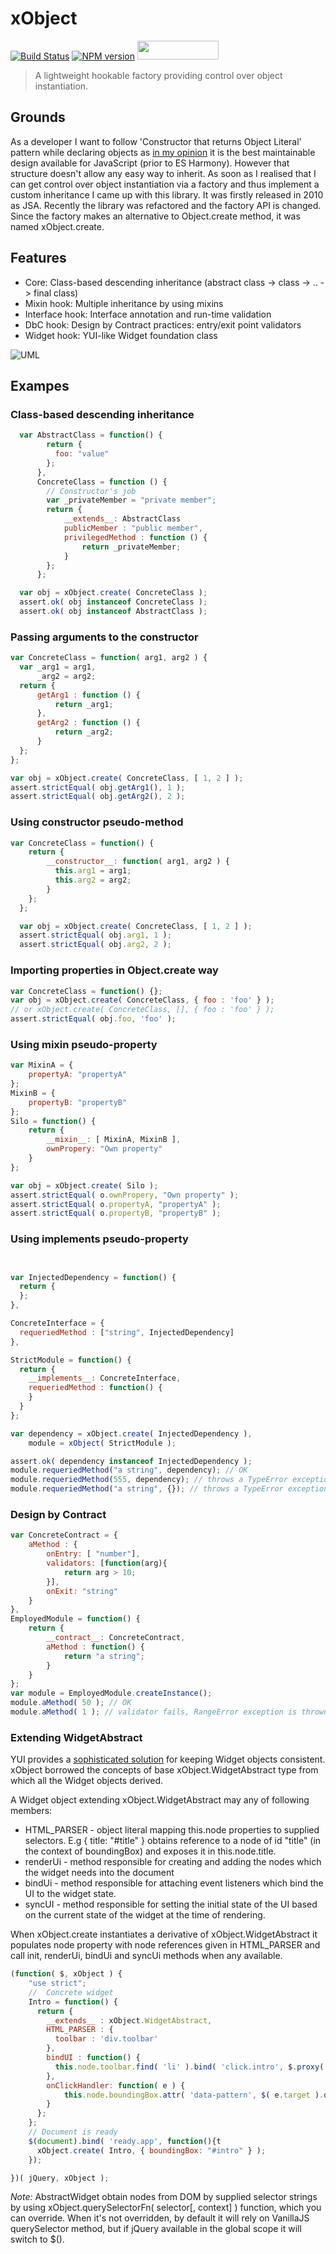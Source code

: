 # xObject
[![Build Status](https://travis-ci.org/dsheiko/xObject.png)](https://travis-ci.org/dsheiko/xObject)
[![NPM version](https://badge.fury.io/js/xobject.png)](http://badge.fury.io/js/xobject)
<img src="badge@2x.png" width="130" height="30">
> A lightweight hookable factory providing control over object instantiation.


## Grounds

As a developer I want to follow 'Constructor that returns Object Literal' pattern while declaring objects as
[in my opinion](http://dsheiko.com/weblog/js-application-design/) it is the best maintainable design available for JavaScript (prior to ES Harmony).
However that structure doesn't allow any easy way to inherit.  As soon as I realised that I can get control over object instantiation via a factory and thus implement a custom inheritance I came up with this library. It was firstly released in 2010 as JSA. Recently the library was refactored and the factory API is changed. Since the factory makes an alternative to Object.create method, it was named xObject.create.

## Features
* Core: Class-based descending inheritance (abstract class -> class -> .. -> final class)
* Mixin hook: Multiple inheritance by using mixins
* Interface hook: Interface annotation and run-time validation
* DbC hook: Design by Contract practices: entry/exit point validators
* Widget hook: YUI-like Widget foundation class

![UML](https://github.com/dsheiko/xObject/raw/master/doc/uml-overview.png)


## Exampes

### Class-based descending inheritance

```javascript
  var AbstractClass = function() {
        return {
          foo: "value"
        };
      },
      ConcreteClass = function () {
        // Constructor's job
        var _privateMember = "private member";
        return {
            __extends__: AbstractClass
            publicMember : "public member",
            privilegedMethod : function () {
                return _privateMember;
            }
        };
      };

  var obj = xObject.create( ConcreteClass );
  assert.ok( obj instanceof ConcreteClass );
  assert.ok( obj instanceof AbstractClass );
```

### Passing arguments to the constructor

```javascript
var ConcreteClass = function( arg1, arg2 ) {
  var _arg1 = arg1,
      _arg2 = arg2;
  return {
      getArg1 : function () {
          return _arg1;
      },
      getArg2 : function () {
          return _arg2;
      }
  };
};

var obj = xObject.create( ConcreteClass, [ 1, 2 ] );
assert.strictEqual( obj.getArg1(), 1 );
assert.strictEqual( obj.getArg2(), 2 );
```

### Using __constructor__ pseudo-method

```javascript
var ConcreteClass = function() {
    return {
        __constructor__: function( arg1, arg2 ) {
          this.arg1 = arg1;
          this.arg2 = arg2;
        }
    };
  };

  var obj = xObject.create( ConcreteClass, [ 1, 2 ] );
  assert.strictEqual( obj.arg1, 1 );
  assert.strictEqual( obj.arg2, 2 );
```

### Importing properties in Object.create way

```javascript
var ConcreteClass = function() {};
var obj = xObject.create( ConcreteClass, { foo : 'foo' } );
// or xObject.create( ConcreteClass, [], { foo : 'foo' } );
assert.strictEqual( obj.foo, 'foo' );
```

### Using __mixin__ pseudo-property

```javascript
var MixinA = {
    propertyA: "propertyA"
};
MixinB = {
    propertyB: "propertyB"
};
Silo = function() {
    return {
        __mixin__: [ MixinA, MixinB ],
        ownPropery: "Own property"
    }
};

var obj = xObject.create( Silo );
assert.strictEqual( o.ownPropery, "Own property" );
assert.strictEqual( o.propertyA, "propertyA" );
assert.strictEqual( o.propertyB, "propertyB" );
```


### Using __implements__ pseudo-property

```javascript


var InjectedDependency = function() {
  return {
  };
},

ConcreteInterface = {
  requeriedMethod : ["string", InjectedDependency]
},

StrictModule = function() {
  return {
    __implements__: ConcreteInterface,
    requeriedMethod : function() {
    }
  }
};

var dependency = xObject.create( InjectedDependency ),
    module = xObject( StrictModule );

assert.ok( dependency instanceof InjectedDependency );
module.requeriedMethod("a string", dependency); // OK
module.requeriedMethod(555, dependency); // throws a TypeError exception
module.requeriedMethod("a string", {}); // throws a TypeError exception

```



### Design by Contract

```javascript
var ConcreteContract = {
    aMethod : {
        onEntry: [ "number"],
        validators: [function(arg){
            return arg > 10;
        }],
        onExit: "string"
    }
},
EmployedModule = function() {
    return {
        __contract__: ConcreteContract,
        aMethod : function() {
            return "a string";
        }
    }
};
var module = EmployedModule.createInstance();
module.aMethod( 50 ); // OK
module.aMethod( 1 ); // validator fails, RangeError exception is thrown

```

### Extending WidgetAbstract

YUI provides a [sophisticated solution](http://yuilibrary.com/yui/docs/widget/) for keeping Widget objects consistent. xObject borrowed the concepts of base xObject.WidgetAbstract type from which all the Widget objects derived.

A Widget object extending xObject.WidgetAbstract may any of following members:
﻿
* HTML_PARSER - object literal mapping this.node properties to supplied selectors. E.g { title: "#title" } obtains reference to a node of id "title" (in the context of boundingBox) and exposes it in this.node.title.
* renderUi - method responsible for creating and adding the nodes which the widget needs into the document
* bindUi - method responsible for attaching event listeners which bind the UI to the widget state.
* syncUI - method responsible for setting the initial state of the UI based on the current state of the widget at the time of rendering.

When xObject.create instantiates a derivative of  xObject.WidgetAbstract it populates node property with node references given in HTML_PARSER and call init, renderUi, bindUi and syncUi methods when any available.

```javascript
(function( $, xObject ) {
    "use strict";
    //  Concrete widget
    Intro = function() {
      return {
        __extends__ : xObject.WidgetAbstract,
        HTML_PARSER : {
          toolbar : 'div.toolbar'
        },
        bindUI : function() {
          this.node.toolbar.find( 'li' ).bind( 'click.intro', $.proxy( this.onClickHandler, this) );
        },
        onClickHandler: function( e ) {
            this.node.boundingBox.attr( 'data-pattern', $( e.target ).data( 'id' ) );
        }
      };
    };
    // Document is ready
    $(document).bind( 'ready.app', function(){t
      xObject.create( Intro, { boundingBox: "#intro" } );
    });

})( jQuery, xObject );

```

*Note:*  AbstractWidget obtain nodes from DOM by supplied selector strings by using xObject.querySelectorFn( selector[, context] ) function, which you can override.
When it's not overridden, by default it will rely on VanillaJS querySelector method, but if jQuery available in the global scope it will switch to $().


